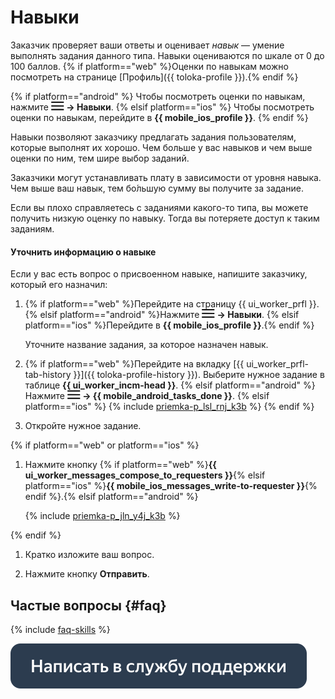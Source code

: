 # Навыки

Заказчик проверяет ваши ответы и оценивает _навык_ — умение выполнять задания данного типа. Навыки оцениваются по шкале от 0 до 100 баллов. {% if platform=="web" %}Оценки по навыкам можно посмотреть на странице [Профиль]({{ toloka-profile }}).{% endif %}

{% if platform=="android" %}
Чтобы посмотреть оценки по навыкам, нажмите **![](assets/menu.png) → Навыки**.
{% elsif platform=="ios" %}
Чтобы посмотреть оценки по навыкам, перейдите в **{{ mobile_ios_profile }}**.
{% endif %}

Навыки позволяют заказчику предлагать задания пользователям, которые выполнят их хорошо. Чем больше у вас навыков и чем выше оценки по ним, тем шире выбор заданий.

Заказчики могут устанавливать плату в зависимости от уровня навыка. Чем выше ваш навык, тем бо́льшую сумму вы получите за задание.

Если вы плохо справляетесь с заданиями какого-то типа, вы можете получить низкую оценку по навыку. Тогда вы потеряете доступ к таким заданиям.

#### Уточнить информацию о навыке

Если у вас есть вопрос о присвоенном навыке, напишите заказчику, который его назначил:

1. {% if platform=="web" %}Перейдите на страницу {{ ui_worker_prfl }}.
   {% elsif platform=="android" %}Нажмите **![](assets/menu.png) → Навыки**.
   {% elsif platform=="ios" %}Перейдите в **{{ mobile_ios_profile }}**.{% endif %}

	Уточните название задания, за которое назначен навык.

1. {% if platform=="web" %}Перейдите на вкладку [{{ ui_worker_prfl-tab-history }}]({{ toloka-profile-history }}). Выберите нужное задание в таблице **{{ ui_worker_incm-head }}**.
   {% elsif platform=="android" %}Нажмите **![](assets/menu.png) → {{ mobile_android_tasks_done }}**.
   {% elsif platform=="ios" %}
    {% include [priemka-p_lsl_rnj_k3b](_includes/priemka/id-priemka/p_lsl_rnj_k3b.md) %}
   {% endif %}

1. Откройте нужное задание.

{% if platform=="web" or platform=="ios" %}
1. Нажмите кнопку {% if platform=="web" %}**{{ ui_worker_messages_compose_to_requesters }}**{% elsif platform=="ios" %}**{{ mobile_ios_messages_write-to-requester }}**{% endif %}.{% elsif platform=="android" %}

    {% include [priemka-p_jln_y4j_k3b](_includes/priemka/id-priemka/p_jln_y4j_k3b.md) %}

{% endif %}
1. Кратко изложите ваш вопрос.

1. Нажмите кнопку **Отправить**.

## Частые вопросы {#faq}

{% include [faq-skills](_includes/skills/skills-faq/skills.md) %}

[![](assets/buttons/contact-support.svg)](troubleshooting/troubleshooting.md#not_working_properly)

